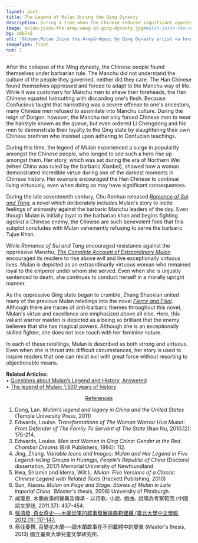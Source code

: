 ```yaml
---
layout: post
title: The Legend of Mulan During the Qing Dynasty
description: During a time when the Chinese endured significant oppression, the legend of Mulan experienced a surge in popularity, as the people longed for such a hero.
image: mulan-joins-the-army-wang-qi-qing-dynasty.jpg#mulan-joins-the-army-wang-qi-qing-dynasty-fullsize.jpg
bg: c6b7a5
alt: '&ldquo;Mulan Joins the Army&rdquo; by Qing Dynasty artist <a href="https://baike.baidu.com/item/%E6%B1%AA%E5%9C%BB">Wang Qi</a> (Public domain).'
imageType: float
num: 1
---
```


After the collapse of the Ming dynasty, the Chinese people found themselves under barbarian rule. The Manchu did not understand the culture of the people they governed, neither did they care. The Han Chinese found themselves oppressed and forced to adapt to the Manchu way of life. While it was customary for Manchu men to shave their foreheads, the Han Chinese equated haircutting with discarding one's flesh. Because Confucious taught that haircutting was a severe offense to one's ancestors, many Chinese men refused to assimilate into Manchu culture. During the reign of Dorgon, however, the Manchu not only forced Chinese men to wear the hairstyle known as the *queue*, but even ordered Li Chengdong and his men to demonstrate their loyalty to the Qing state by slaughtering their own Chinese brethren who insisted upon adhering to Confucian teachings.

During this time, the legend of Mulan experienced a surge in popularity amongst the Chinese people, who longed to see such a hero rise up amongst them. Her story, which was set during the era of Northern Wei (when China was ruled by the barbaric Xianbei), showed how a woman demonstrated incredible virtue during one of the darkest moments in Chinese history. Her example encouraged the Han Chinese to continue living virtuously, even when doing so may have significant consequences.

During the late seventeenth century, Chu Renhuo released [*Romance of Sui and Tang*](/pages/qing/romance-of-sui-and-tang), a novel which deliberately includes Mulan's story to incite feelings of animosity against the barbaric Manchu leaders of the day. Even though Mulan is initially loyal to the barbarian khan and begins fighting *against* a Chinese enemy, the Chinese are such benevolent foes that this subplot concludes with Mulan vehemently refusing to serve the barbaric Tujue Khan.

While *Romance of Sui and Tang* encouraged resistance against the oppressive Manchu, [*The Complete Account of Extraordinary Mulan*](/pages/qing/complete-account-of-extraordinary-mulan) encouraged its readers to rise above evil and live exceptionally virtuous lives. Mulan is depicted as an extraordinarily virtuous woman who remained loyal to the emperor under whom she served. Even when she is unjustly sentenced to death, she continues to conduct herself in a morally upright manner.

As the oppressive Qing state began to crumble, Zhang Shaoxian united many of the previous Mulan retellings into the novel [*Fierce and Filial*](/pages/qing/fierce-and-filial). Although there are traces of anti-barbaric themes throughout this novel, Mulan's virtue and excellence are emphasized above all else. Here, this valiant warrior maiden is depicted as a being so brilliant that the enemy believes that she has magical powers. Although she is an exceptionally skilled fighter, she does not lose touch with her feminine nature.

In each of these retellings, Mulan is described as both strong and virtuous. Even when she is thrust into difficult circumstances, her story is used to inspire readers that one can resist evil with great force without resorting to objectionable means.

**Related Articles:**<br />
&bull; [Questions about Mulan’s Legend and History, Answered](/pages/overview/questions-about-mulans-legend-and-history)<br />
&bull; [The legend of Mulan: 1,500 years of history](/pages/overview/history-of-legend-of-mulan)


<center><a id="note_link" href="#" onclick="toggle_note(); return false;">References <span id="show_note_icon"></span></a></center>

<div id="note">
<ol>
<li>Dong, Lan. <i>Mulan’s legend and legacy in China and the United States</i> (Temple University Press, 2011)</li> <!--everything-->
<Li>Edwards, Louise. <i>Transformations of The Woman Warrior Hua Mulan: From Defender of The Family To Servant of The State</i> (Nan Nu, 2010.12): 175-214.</li>
<li>Edwards, Louise. <i>Men and Women in Qing China: Gender in the Red Chamber Dreams</i> (Brill Publishers, 1994): 112.</li>
<li>Jing, Zhang. <i>Variable Icons and Images: Mulan and Her Legend in Five Legend-telling Groups in Huangpi, People&rsquo;s Republic of China</i> (Doctoral dissertation, 2017) Memorial University of Newfoundland.</li><!--everything-->
<li>Kwa, Shiamin and Idema, Wilt L. <i>Mulan: Five Versions of a Classic Chinese Legend with Related Texts</i> (Hackett Publishing, 2010)</li> <!--everything-->
<li>Sun, Xiaosu. <i>Mulan on Page and Stage: Stories of Mulan in Late Imperial China.</i> (Master's thesis, 2008) University of Pittsburgh.</li>
<li>&#21688;&#29838;&#24681;, &#26408;&#34349;&#25925;&#20107;&#30340;&#35722;&#30064;&#21450;&#20659;&#25215; - &#20197;&#35799;&#27468;&#65380; &#23567;&#35498;&#65380; &#25138;&#26354;&#65380; &#35498;&#21809;&#28858;&#32771;&#23519;&#31684;&#22260; (&#20013;&#22283;&#35486;&#25991;&#23416;&#35468;, 2011.37): 437-454.</li><!--everything-->
<li><a href="http://www.chinese.ntpu.edu.tw/files/archive/1905_0bea60c6.pdf">&#24373;&#28165;&#30332;, &#22855;&#22899;&#22855;&#21490;&#9472;&#9472;&#26408;&#34349;&#24478;&#36557;&#30340;&#25944;&#20107;&#30332;&#23637;&#33287;&#20856;&#31684;&#24314;&#27083; (&#33274;&#21271;&#22823;&#23416;&#20013;&#25991;&#23416;&#22577;, 2012.11): 117-147.</a></li>
<li>&#34081;&#20339;&#33985;&#25776;, &#30334;&#35722;&#33457;&#26408;&#34349;&#9472;&#9472;&#35542;&#26408;&#34349;&#25925;&#20107;&#22312;&#19981;&#21516;&#36617;&#39636;&#20013;&#30340;&#35722;&#30064; (Master's thesis, 2013) &#22283;&#31435;&#33274;&#26481;&#22823;&#23416;&#20818;&#31461;&#25991;&#23416;&#30740;&#31350;&#25152;.</li>
</ol>
</div>

<script type="text/javascript" src="/assets/js/toggle_note.js"></script>
